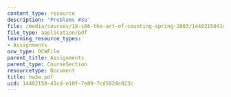 ```yaml
---
content_type: resource
description: 'Problems #3a'
file: /media/courses/18-s66-the-art-of-counting-spring-2003/1440215041cde10f7e897cd5824c823c_hw3a.pdf
file_type: application/pdf
learning_resource_types:
- Assignments
ocw_type: OCWFile
parent_title: Assignments
parent_type: CourseSection
resourcetype: Document
title: hw3a.pdf
uid: 14402150-41cd-e10f-7e89-7cd5824c823c
---
```

